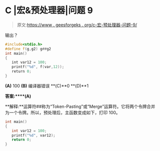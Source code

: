 # C |宏&预处理器|问题 9

> 原文:[https://www . geesforgeks . org/c-宏-预处理器-问题-9/](https://www.geeksforgeeks.org/c-macro-preprocessor-question-9/)

输出？

```cpp
#include<stdio.h> 
#define f(g,g2) g##g2 
int main() 
{ 
   int var12 = 100; 
   printf("%d", f(var,12)); 
   return 0; 
}
```

**(A)** 100
**(B)** 编译器错误
**(C)**0
**(D)**1

**答案:****(A)**

**解释:**运算符##称为“Token-Pasting”或“Merge”运算符。它将两个令牌合并为一个令牌。所以，预处理后，主函数变成如下，打印 100。

```cpp
int main() 
{ 
   int var12 = 100; 
   printf("%d", var12); 
   return 0; 
}
```